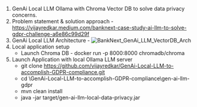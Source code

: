 1. GenAi Local LLM Ollama with Chroma Vector DB to solve data privacy concerns.
2. Problem statement & solution approach - https://vijayredkar.medium.com/banknext-case-study-ai-llm-to-solve-gdpr-challenge-a6e86c99d29f
3. GenAi Local LLM Architecture - ![BankNext_GenAi_LLM_VectorDB_Arch ](https://github.com/vijayredkar/GenAi-Local-LLM-to-accomplish-GDPR-compliance/assets/25388646/d97d7573-9bc7-49b7-97a3-3394690bd049)
4. Local application setup
    - Launch Chroma DB -
    docker run -p 8000:8000 chromadb/chroma
5. Launch Application with local Ollama LLM server
   - git clone https://github.com/vijayredkar/GenAi-Local-LLM-to-accomplish-GDPR-compliance.git
   - cd <YOUR-PATH>\GenAi-Local-LLM-to-accomplish-GDPR-compliance\gen-ai-llm-gdpr
   - mvn clean install
   - java -jar target/gen-ai-llm-local-data-privacy.jar
